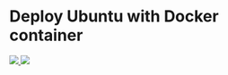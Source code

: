 # Deploy Ubuntu with Docker container

<a href="https://portal.azure.com/#create/Microsoft.Template/uri/https%3A%2F%2Fraw.githubusercontent.com%2Fneilpeterson%2Fnepeters-azure-templates%2Fmaster%2FUbuntu-Docker%2FDockerOnUbuntuServer.json" target="_blank">
    <img src="http://azuredeploy.net/deploybutton.png"/>
</a>
<a href="http://armviz.io/#/?load=https%3A%2F%2Fraw.githubusercontent.com%2Fneilpeterson%2Fnepeters-azure-templates%2Fmaster%2FUbuntu-Docker%2FDockerOnUbuntuServer.json" target="_blank">
    <img src="http://armviz.io/visualizebutton.png"/>
</a>
